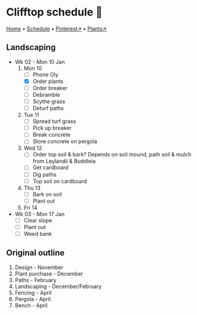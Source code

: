 # Clifftop schedule 📆

[Home](https://notes.grwd.uk/clifftop) • [Schedule](https://notes.grwd.uk/clifftop-schedule) • [Pinterest↗](https://www.pinterest.co.uk/NatureWorksGarden/clifftop/) • [Plants↗](https://bit.ly/clifftop-plants)

## Landscaping

* Wk 02 - Mon 10 Jan
    1. Mon 10
        * [ ] Phone Oly
        * [x] Order plants
        * [ ] Order breaker
        * [ ] Debramble
        * [ ] Scythe grass
        * [ ] Deturf paths
    2. Tue 11
        * [ ] Spread turf grass
        * [ ] Pick up breaker
        * [ ] Break concrete
        * [ ] Store concrete on pergola
    3. Wed 12
        * [ ] Order top soil & bark? Depends on soil mound, path soil & mulch from Leylandii & Buddleia
        * [ ] Get cardboard
        * [ ] Dig paths
        * [ ] Top soil on cardboard
    4. Thu 13
        * [ ] Bark on soil
        * [ ] Plant out
    5. Fri 14
* Wk 03 - Mon 17 Jan
    * [ ] Clear slope
    * [ ] Plant out
    * [ ] Weed bank

## Original outline

1. Design - November
2. Plant purchase - December
3. Paths - February
4. Landscaping - December/February
5. Fencing - April
6. Pergola - April
7. Bench - April
